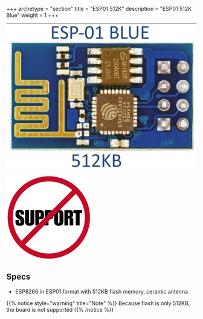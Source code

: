+++
archetype = "section"
title = "ESP01 512K"
description = "ESP01 512K Blue"
weight = 1
+++

![image](front.png?width=400px)


![image](nosupport.png?width=200px)

## Specs
* ESP8266 in ESP01 format with 512KB flash memory, ceramic antenna 

{{% notice style="warning" title="Note"  %}}
Because flash is only 512KB, the board is not supported 
{{% /notice %}}


